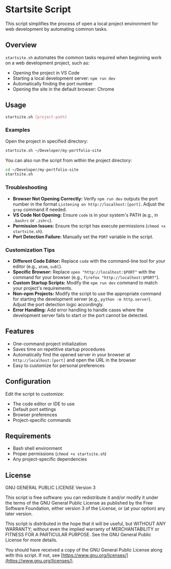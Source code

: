 # Startsite Script

This script simplifies the process of open a local project environment for web development by automating common tasks.

## Overview

`startsite.sh` automates the common tasks required when beginning work on a web development project, such as:

- Opening the project in VS Code
- Starting a local development server: `npm run dev`
- Automatically finding the port number
- Opening the site in the default browser: Chrome

## Usage

```bash
startsite.sh [project-path]
```

### Examples

Open the project in specified directory:

```bash
startsite.sh ~/Developer/my-portfolio-site
```

You can also run the script from within the project directory:

```bash
cd ~/Developer/my-portfolio-site
startsite.sh
```

### Troubleshooting

- **Browser Not Opening Correctly:** Verify `npm run dev` outputs the port number in the format `Listening on http://localhost:[port]`. Adjust the `grep` command if needed.
- **VS Code Not Opening:** Ensure `code` is in your system's PATH (e.g., in `.bashrc` or `.zshrc`).
- **Permission Issues:** Ensure the script has execute permissions (`chmod +x startsite.sh`).
- **Port Detection Failure:** Manually set the `PORT` variable in the script.

### Customization Tips

- **Different Code Editor:** Replace `code` with the command-line tool for your editor (e.g., `atom`, `subl`).
- **Specific Browser:** Replace `open "http://localhost:$PORT"` with the command for your browser (e.g., `firefox "http://localhost:$PORT"`).
- **Custom Startup Scripts:** Modify the `npm run dev` command to match your project's requirements.
- **Non-npm Projects:** Modify the script to use the appropriate command for starting the development server (e.g., `python -m http.server`). Adjust the port detection logic accordingly.
- **Error Handling:** Add error handling to handle cases where the development server fails to start or the port cannot be detected.

## Features

- One-command project initialization
- Saves time on repetitive startup procedures
- Automatically find the opened server in your browser at `http://localhost:[port]` and open the URL in the browser
- Easy to customize for personal preferences

## Configuration

Edit the script to customize:

- The code editor or IDE to use
- Default port settings
- Browser preferences
- Project-specific commands

## Requirements

- Bash shell environment
- Proper permissions (`chmod +x startsite.sh`)
- Any project-specific dependencies

## License

GNU GENERAL PUBLIC LICENSE Version 3

This script is free software: you can redistribute it and/or modify it under the terms of the GNU General Public License as published by the Free Software Foundation, either version 3 of the License, or (at your option) any later version.

This script is distributed in the hope that it will be useful, but WITHOUT ANY WARRANTY; without even the implied warranty of MERCHANTABILITY or FITNESS FOR A PARTICULAR PURPOSE. See the GNU General Public License for more details.

You should have received a copy of the GNU General Public License along with this script. If not, see [https://www.gnu.org/licenses/](https://www.gnu.org/licenses/).
